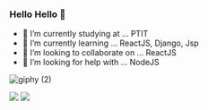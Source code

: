 ### Hello Hello 👋


- 🔭 I’m currently studying at ... PTIT
- 🌱 I’m currently learning ... ReactJS, Django, Jsp
- 👯 I’m looking to collaborate on ... ReactJS
- 🤔 I’m looking for help with ... NodeJS


![giphy (2)](https://user-images.githubusercontent.com/73649278/127175471-106c365d-f2ee-44df-915e-c386cc6e886c.gif)


<img src="https://github-readme-stats.vercel.app/api?username=nguyenphuctinh&theme=tokyonight&show_icons=true&count_private=true">
<img src="https://github-readme-stats.vercel.app/api/top-langs/?username=nguyenphuctinh&theme=tokyonight&layout=&langs_count=5">



